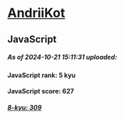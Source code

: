 # [AndriiKot](https://www.codewars.com/users/AndriiKot) 
## JavaScript
##### As of 2024-10-21 15:11:31 uploaded:
#### JavaScript rank: 5 kyu
#### JavaScript score: 627
##### [8-kyu: 309](https://github.com/AndriiKot/JavaScript__CodeWars/tree/main/kyu-8)
